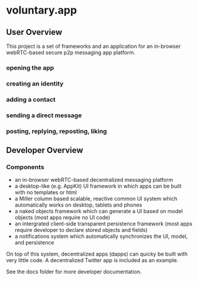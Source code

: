 # voluntary.app


## User Overview 

This project is a set of frameworks and an application for an in-browser webRTC-based secure p2p messaging app platform.

### opening the app

### creating an identity

### adding a contact

### sending a direct message

### posting, replying, reposting, liking








## Developer Overview

### Components 

- an in-browser webRTC-based decentralized messaging platform 
- a desktop-like (e.g. AppKit) UI framework in which apps can be built with no templates or html
- a Miller column based scalable, reactive common UI system which automatically works on desktop, tablets and phones
- a naked objects framework which can generate a UI based on model objects (most apps require no UI code)
- an intergrated client-side transparent persistence framework (most apps require developer to declare stored objects and fields)
- a notifications system which automatically synchronizes the UI, model, and persistence

On top of this system, decentralized apps (dapps) can quicky be built with very little code. 
A decentralized Twitter app is included as an example.

See the docs folder for more developer documentation.

